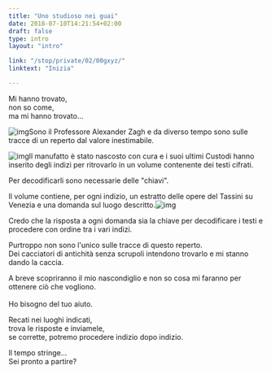 ```yaml
---
title: "Uno studioso nei guai"
date: 2018-07-10T14:21:54+02:00
draft: false
type: intro
layout: "intro"

link: "/stop/private/02/00gxyz/"
linktext: "Inizia"

---
```

Mi hanno trovato,<br/>
non so come, <br/>ma mi hanno trovato...

![img](../00_img01.jpg)Sono il Professore Alexander Zagh e
da diverso tempo sono sulle tracce di un reperto dal valore inestimabile.

![img](../00_img02.jpg)Il manufatto è stato nascosto con cura e i suoi ultimi Custodi hanno inserito degli indizi per ritrovarlo in un volume contenente dei testi cifrati.

Per decodificarli sono necessarie delle "chiavi".

Il volume contiene, per ogni indizio, un estratto delle opere del Tassini su Venezia e una domanda sul luogo descritto.![img](../00_img03.jpg)

Credo che la risposta a ogni domanda sia la chiave per decodificare i testi e procedere con ordine tra i vari indizi.

Purtroppo non sono l'unico sulle tracce di questo reperto.<br/>
Dei cacciatori di antichità senza scrupoli intendono trovarlo e mi stanno dando la caccia.

A breve scopriranno il mio nascondiglio e non so cosa mi faranno per ottenere ciò che vogliono.<br/><br/>
Ho bisogno del tuo aiuto.

Recati nei luoghi indicati,<br/>
trova le risposte e inviamele,<br/>
se corrette, potremo procedere indizio dopo indizio.

Il tempo stringe...<br/>
Sei pronto a partire?
